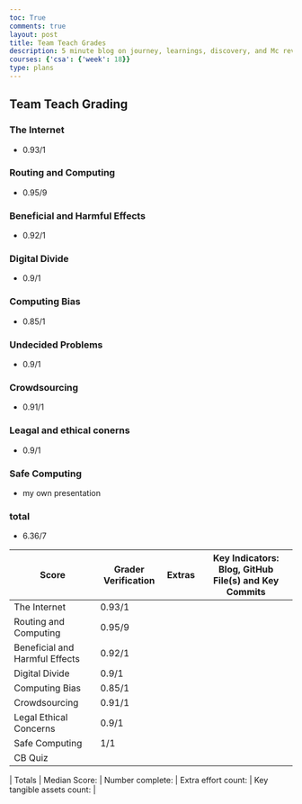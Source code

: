 ```yaml
---
toc: True
comments: true
layout: post
title: Team Teach Grades
description: 5 minute blog on journey, learnings, discovery, and Mc review
courses: {'csa': {'week': 18}}
type: plans
---
```


## Team Teach Grading 

### The Internet
- 0.93/1

### Routing and Computing
- 0.95/9

### Beneficial and Harmful Effects
- 0.92/1

### Digital Divide
- 0.9/1

### Computing Bias
- 0.85/1

### Undecided Problems
- 0.9/1

### Crowdsourcing
- 0.91/1 

### Leagal and ethical conerns
- 0.9/1

### Safe Computing
- my own presentation

### total 
- 6.36/7


| 	Score   |	Grader Verification	 |  Extras	|  Key Indicators: Blog, GitHub File(s) and Key Commits |
| --------- | ---------------------- | -------- | ----------------------------------------------------- |
| The Internet	| 0.93/1 | | | 	 	 	 
| Routing and Computing | 0.95/9  |	 	 |       |
| Beneficial and Harmful Effects | 0.92/1  	 	 
| Digital Divide | 0.9/1  	 	 	 
| Computing Bias | 0.85/1	 	 	 
| Crowdsourcing | 0.91/1 |	 	 	 	 
| Legal Ethical Concerns | 0.9/1 |	 	 	 	 
| Safe Computing | 1/1 |	 	 	 	 
| CB Quiz |	 	 	 	 
 	 	 	 	 
| Totals | Median Score: | Number complete: | Extra effort count: | Key tangible assets count: |

